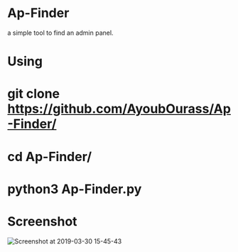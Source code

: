 # Ap-Finder
a simple tool to find an admin panel.
# Using
# git clone https://github.com/AyoubOurass/Ap-Finder/
# cd Ap-Finder/
# python3 Ap-Finder.py
# Screenshot 
![Screenshot at 2019-03-30 15-45-43](https://user-images.githubusercontent.com/45905472/55280947-23138580-5303-11e9-89c2-fcef29d05b14.png)
